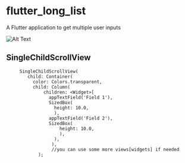 # flutter_long_list

A Flutter application to get multiple user inputs


![Alt Text](https://media.giphy.com/media/gdZNdzfYkJdlFuXgpi/giphy.gif)

## SingleChildScrollView

         SingleChildScrollView(
            child: Container(
              color: Colors.transparent,
              child: Column(
                  children: <Widget>[
                    appTextField('Field 1'),
                    SizedBox(
                      height: 10.0,
                      ),
                    appTextField('Field 2'),
                    SizedBox(
                        height: 10.0,
                        ),
                      ),
                     ),
                     //you can use some more views[widgets] if needed
                );

